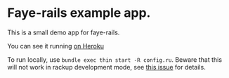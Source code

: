Faye-rails example app.
=======================

This is a small demo app for faye-rails.

You can see it running [on Heroku](http://faye-rails-demo.herokuapp.com/)

To run locally, use `bundle exec thin start -R config.ru`. Beware that this will not work in rackup development mode, see [this issue](https://github.com/faye/faye/issues/25) for details.

